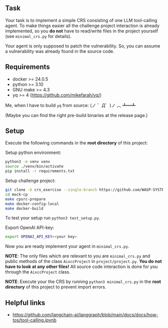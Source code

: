 
## Task

Your task is to implement a simple CRS consisting of one LLM tool-calling agent.
To make things easier all the challenge project interaction is already implemented,
so you **do not** have to read/write files in the project yourself (see `minimal_crs.py` for details).

Your agent is only supposed to patch the vulnerability. So, you can assume a vulnerability
was already found in the source code.

## Requirements

- docker >= 24.0.5
- python >= 3.10
- GNU make >= 4.3
- yq >= 4 (https://github.com/mikefarah/yq/)

Me, when I have to build `yq` from source: (ノ ゜Д゜)ノ ︵ ┻━┻

(Maybe you can find the right pre-build binaries at the release page.)

## Setup

Execute the following commands in the **root directory** of this project:

Setup python environment:
```bash
python3 -m venv venv
source ./venv/bin/activate
pip install -r requirements.txt
```

Setup challenge project:
```bash
git clone -b crs_exercise --single-branch https://github.com/WASP-SYSTEMS/mock-cp
cd mock-cp
make cpsrc-prepare
make docker-config-local
make docker-build
```

To test your setup run `python3 test_setup.py`.

Export OpenAI API-key:
```bash
export OPENAI_API_KEY=<your key>
```

Now you are ready implement your agent in `minimal_crs.py`.

**NOTE**: The only files which are relevant to you are `minimal_crs.py` and public methods of the class `AixccProject` in `project/project.py`.
**You do not have to look at any other files!** All source code interaction is done for you through the `AixccProject` class.

**NOTE**: Execute your the CRS by running `python3 minimal_crs.py` in the **root directory** of this project to prevent import errors.

## Helpful links

- https://github.com/langchain-ai/langgraph/blob/main/docs/docs/how-tos/tool-calling.ipynb